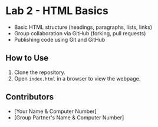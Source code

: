 # Lab 2 - HTML Basics

- Basic HTML structure (headings, paragraphs, lists, links)
- Group collaboration via GitHub (forking, pull requests)
- Publishing code using Git and GitHub

## How to Use
1. Clone the repository.
2. Open `index.html` in a browser to view the webpage.

## Contributors
- [Your Name & Computer Number]
- [Group Partner's Name & Computer Number]